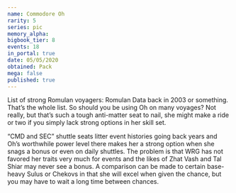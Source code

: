 ```yaml
---
name: Commodore Oh
rarity: 5
series: pic
memory_alpha:
bigbook_tier: 8
events: 18
in_portal: true
date: 05/05/2020
obtained: Pack
mega: false
published: true
---
```


List of strong Romulan voyagers: Romulan Data back in 2003 or something. That’s the whole list. So should you be using Oh on many voyages? Not really, but that’s such a tough anti-matter seat to nail, she might make a ride or two if you simply lack strong options in her skill set. 

“CMD and SEC” shuttle seats litter event histories going back years and Oh’s worthwhile power level there makes her a strong option when she snags a bonus or even on daily shuttles. The problem is that WRG has not favored her traits very much for events and the likes of Zhat Vash and Tal Shiar may never see a bonus. A comparison can be made to certain base-heavy Sulus or Chekovs in that she will excel when given the chance, but you may have to wait a long time between chances.
